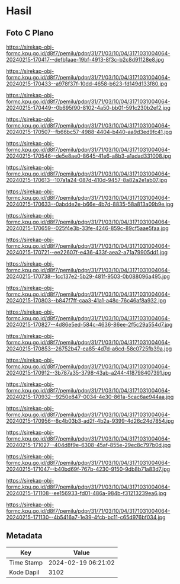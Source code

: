 # Hasil

## Foto C Plano

https://sirekap-obj-formc.kpu.go.id/d8f7/pemilu/pdpr/31/71/03/10/04/3171031004064-20240215-170417--defb1aae-19bf-4913-8f3c-b2c8d91128e8.jpg

https://sirekap-obj-formc.kpu.go.id/d8f7/pemilu/pdpr/31/71/03/10/04/3171031004064-20240215-170433--a978f37f-10dd-4658-b623-fd149d133f80.jpg

https://sirekap-obj-formc.kpu.go.id/d8f7/pemilu/pdpr/31/71/03/10/04/3171031004064-20240215-170449--0b695f90-8102-4a50-bb01-591c230b2ef2.jpg

https://sirekap-obj-formc.kpu.go.id/d8f7/pemilu/pdpr/31/71/03/10/04/3171031004064-20240215-170507--fb66bc57-4988-4404-b440-aa9d3ed9fc41.jpg

https://sirekap-obj-formc.kpu.go.id/d8f7/pemilu/pdpr/31/71/03/10/04/3171031004064-20240215-170546--de5e8ae0-8645-41e6-a8b3-a1adad331008.jpg

https://sirekap-obj-formc.kpu.go.id/d8f7/pemilu/pdpr/31/71/03/10/04/3171031004064-20240215-170613--107a1a24-087d-410d-9457-8a82a2e1ab07.jpg

https://sirekap-obj-formc.kpu.go.id/d8f7/pemilu/pdpr/31/71/03/10/04/3171031004064-20240215-170633--0abdde2e-b66e-4b7d-8835-58a813a09b9e.jpg

https://sirekap-obj-formc.kpu.go.id/d8f7/pemilu/pdpr/31/71/03/10/04/3171031004064-20240215-170659--025f4e3b-33fe-4246-859c-89cf5aae5faa.jpg

https://sirekap-obj-formc.kpu.go.id/d8f7/pemilu/pdpr/31/71/03/10/04/3171031004064-20240215-170721--ee22607f-e436-433f-aea2-a71a79905dd1.jpg

https://sirekap-obj-formc.kpu.go.id/d8f7/pemilu/pdpr/31/71/03/10/04/3171031004064-20240215-170738--1cc137e2-5b29-481f-9503-0b088096a495.jpg

https://sirekap-obj-formc.kpu.go.id/d8f7/pemilu/pdpr/31/71/03/10/04/3171031004064-20240215-170803--b847f7ff-caa3-41a1-a48c-76c46af8a932.jpg

https://sirekap-obj-formc.kpu.go.id/d8f7/pemilu/pdpr/31/71/03/10/04/3171031004064-20240215-170827--4d86e5ed-584c-4636-86ee-2f5c29a554d7.jpg

https://sirekap-obj-formc.kpu.go.id/d8f7/pemilu/pdpr/31/71/03/10/04/3171031004064-20240215-170853--26752b47-ea85-4d7d-a6cd-58c0725fb39a.jpg

https://sirekap-obj-formc.kpu.go.id/d8f7/pemilu/pdpr/31/71/03/10/04/3171031004064-20240215-170912--3b787a35-3798-43ab-a244-418798407391.jpg

https://sirekap-obj-formc.kpu.go.id/d8f7/pemilu/pdpr/31/71/03/10/04/3171031004064-20240215-170932--9250e847-0034-4e30-861a-5cac6ae944aa.jpg

https://sirekap-obj-formc.kpu.go.id/d8f7/pemilu/pdpr/31/71/03/10/04/3171031004064-20240215-170956--8c4b03b3-ad2f-4b2a-9399-4d26c24d7854.jpg

https://sirekap-obj-formc.kpu.go.id/d8f7/pemilu/pdpr/31/71/03/10/04/3171031004064-20240215-171027--404d8f9e-6308-45af-855e-29ec8c797b0d.jpg

https://sirekap-obj-formc.kpu.go.id/d8f7/pemilu/pdpr/31/71/03/10/04/3171031004064-20240215-171047--b40bd69f-767b-4230-9150-9db8b71a83d7.jpg

https://sirekap-obj-formc.kpu.go.id/d8f7/pemilu/pdpr/31/71/03/10/04/3171031004064-20240215-171108--ee156933-fd01-486a-984b-f31213239ea6.jpg

https://sirekap-obj-formc.kpu.go.id/d8f7/pemilu/pdpr/31/71/03/10/04/3171031004064-20240215-171130--4b5416a7-1e39-4fcb-bc11-c65d976bf034.jpg


## Metadata

| Key        | Value               |
| ---------- | ------------------- |
| Time Stamp | 2024-02-19 06:21:02 |
| Kode Dapil | 3102                |



